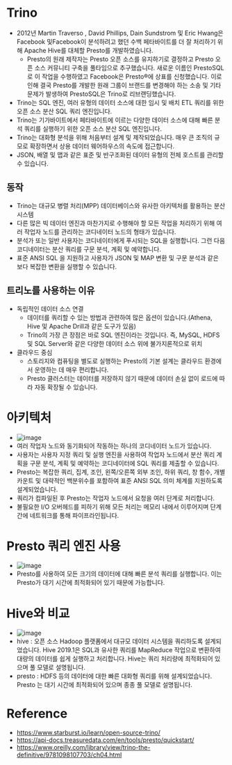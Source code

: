 # Trino
- 2012년 Martin Traverso , David Phillips, Dain Sundstrom 및 Eric Hwang은 Facebook 및Facebook이 분석하려고 했던 수백 페타바이트를 더 잘 처리하기 위해 Apache Hive를 대체할 Presto를 개발하였습니다.
  - Presto의 원래 제작자는 Presto 오픈 소스를 유지하기로 결정하고 Presto 오픈 소스 커뮤니티 구축을 풀타임으로 추구했습니다. 새로운 이름인 PrestoSQL로 이 작업을 수행하였고 Facebook은 Presto®에 상표를 신청했습니다. 이로 인해 결국 Presto를 개발한 원래 그룹이 브랜드를 변경해야 하는 소송 및 기타 문제가 발생하여 PrestoSQL은 Trino로 리브랜딩했습니다. 
- Trino는 SQL 엔진, 여러 유형의 데이터 소스에 대한 임시 및 배치 ETL 쿼리를 위한 오픈 소스 분산 SQL 쿼리 엔진입니다.
- Trino는 기가바이트에서 페타바이트에 이르는 다양한 데이터 소스에 대해 빠른 분석 쿼리를 실행하기 위한 오픈 소스 분산 SQL 엔진입니다. 
- Trino는 대화형 분석을 위해 처음부터 설계 및 제작되었습니다. 매우 큰 조직의 규모로 확장하면서 상용 데이터 웨어하우스의 속도에 접근합니다.
- JSON, 배열 및 맵과 같은 표준 및 반구조화된 데이터 유형의 전체 호스트를 관리할 수 있습니다.

## 동작
- Trino는 대규모 병렬 처리(MPP) 데이터베이스와 유사한 아키텍처를 활용하는 분산 시스템
- 다른 많은 빅 데이터 엔진과 마찬가지로 수행해야 할 모든 작업을 처리하기 위해 여러 작업자 노드를 관리하는 코디네이터 노드의 형태가 있습니다.
- 분석가 또는 일반 사용자는 코디네이터에게 푸시되는 SQL을 실행합니다. 그런 다음 코디네이터는 분산 쿼리를 구문 분석, 계획 및 예약합니다.
- 표준 ANSI SQL 을 지원하고 사용자가 JSON 및 MAP 변환 및 구문 분석과 같은 보다 복잡한 변환을 실행할 수 있습니다.

## 트리노를 사용하는 이유
- 독립적인 데이터 소스 연결
  - 데이터를 쿼리할 수 있는 방법과 관련하여 많은 옵션이 있습니다.(Athena, Hive 및 Apache Drill과 같은 도구가 있음)
  - Trino의 가장 큰 장점은 바로 SQL 엔진이라는 것입니다. 즉, MySQL, HDFS 및 SQL Server와 같은 다양한 데이터 소스 위에 불가지론적으로 위치
- 클라우드 중심
  - 스토리지와 컴퓨팅을 별도로 실행하는 Presto의 기본 설계는 클라우드 환경에서 운영하는 데 매우 편리합니다.
  - Presto 클러스터는 데이터를 저장하지 않기 때문에 데이터 손실 없이 로드에 따라 자동 확장될 수 있습니다.

# 아키텍처
- ![image](https://user-images.githubusercontent.com/47103479/214316490-d29c0921-0931-4a71-bf4c-525453b96056.png)
- 여러 작업자 노드와 동기화되어 작동하는 하나의 코디네이터 노드가 있습니다.
- 사용자는 사용자 지정 쿼리 및 실행 엔진을 사용하여 작업자 노드에서 분산 쿼리 계획을 구문 분석, 계획 및 예약하는 코디네이터에 SQL 쿼리를 제출할 수 있습니다.
- Presto는 복잡한 쿼리, 집계, 조인, 왼쪽/오른쪽 외부 조인, 하위 쿼리, 창 함수, 개별 카운트 및 대략적인 백분위수를 포함하여 표준 ANSI SQL 의미 체계를 지원하도록 설계되었습니다.
- 쿼리가 컴파일된 후 Presto는 작업자 노드에서 요청을 여러 단계로 처리합니다.
- 불필요한 I/O 오버헤드를 피하기 위해 모든 처리는 메모리 내에서 이루어지며 단계 간에 네트워크를 통해 파이프라인됩니다.

# Presto 쿼리 엔진 사용
- ![image](https://user-images.githubusercontent.com/47103479/214317418-e8faa13d-437a-477e-b2e1-c7f675415dfb.png)
- Presto를 사용하여 모든 크기의 데이터에 대해 빠른 분석 쿼리를 실행합니다. 이는 Presto가 대기 시간에 최적화되어 있기 때문에 가능합니다.

# Hive와 비교 
- ![image](https://user-images.githubusercontent.com/47103479/214318144-b2a60a67-6f08-493e-b8bb-8b18be1a7d28.png)
- hive : 오픈 소스 Hadoop 플랫폼에서 대규모 데이터 시스템을 쿼리하도록 설계되었습니다. Hive 2019.1은 SQL과 유사한 쿼리를 MapReduce 작업으로 변환하여 대량의 데이터를 쉽게 실행하고 처리합니다. Hive는 쿼리 처리량에 최적화되어 있으며 풀 모델로 설명됩니다.
- presto : HDFS 등의 데이터에 대한 빠른 대화형 쿼리를 위해 설계되었습니다. Presto 는 대기 시간에 최적화되어 있으며 종종 풀 모델로 설명됩니다.

# Reference
- https://www.starburst.io/learn/open-source-trino/
- https://api-docs.treasuredata.com/en/tools/presto/quickstart/
- https://www.oreilly.com/library/view/trino-the-definitive/9781098107703/ch04.html

